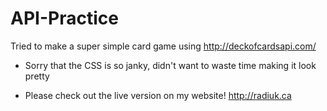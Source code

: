 # API-Practice
Tried to make a super simple card game using http://deckofcardsapi.com/

* Sorry that the CSS is so janky, didn't want to waste time making it look pretty

* Please check out the live version on my website! http://radiuk.ca

